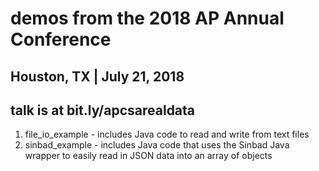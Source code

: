 # demos from the 2018 AP Annual Conference 
## Houston, TX | July 21, 2018
## talk is at bit.ly/apcsarealdata

1. file_io_example - includes Java code to read and write from text files
2. sinbad_example - includes Java code that uses the Sinbad Java wrapper to easily read in JSON data into an array of objects
